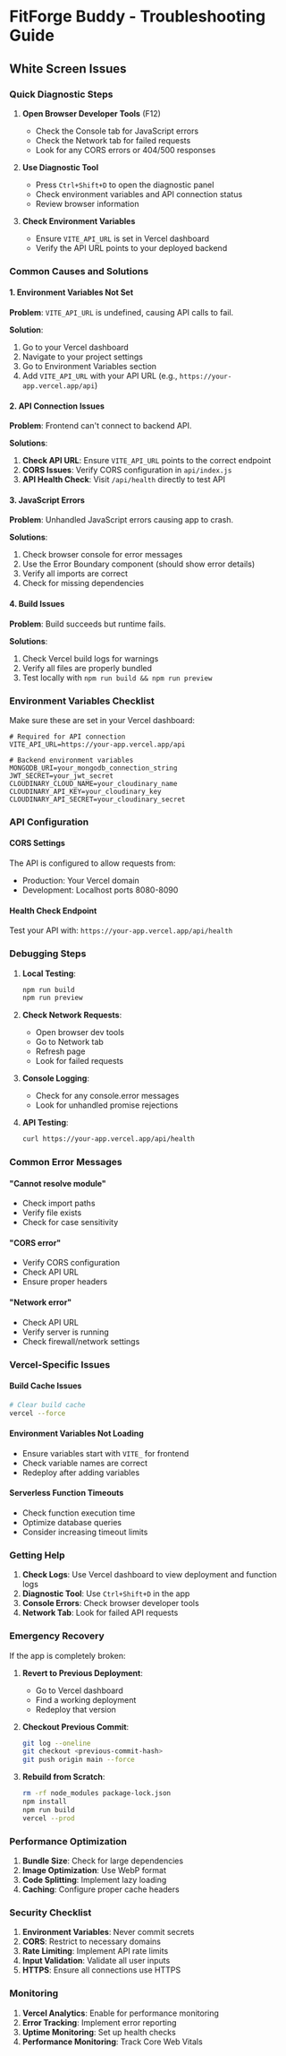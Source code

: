 # FitForge Buddy - Troubleshooting Guide

## White Screen Issues

### Quick Diagnostic Steps

1. **Open Browser Developer Tools** (F12)
   - Check the Console tab for JavaScript errors
   - Check the Network tab for failed requests
   - Look for any CORS errors or 404/500 responses

2. **Use Diagnostic Tool**
   - Press `Ctrl+Shift+D` to open the diagnostic panel
   - Check environment variables and API connection status
   - Review browser information

3. **Check Environment Variables**
   - Ensure `VITE_API_URL` is set in Vercel dashboard
   - Verify the API URL points to your deployed backend

### Common Causes and Solutions

#### 1. Environment Variables Not Set

**Problem**: `VITE_API_URL` is undefined, causing API calls to fail.

**Solution**:
1. Go to your Vercel dashboard
2. Navigate to your project settings
3. Go to Environment Variables section
4. Add `VITE_API_URL` with your API URL (e.g., `https://your-app.vercel.app/api`)

#### 2. API Connection Issues

**Problem**: Frontend can't connect to backend API.

**Solutions**:
1. **Check API URL**: Ensure `VITE_API_URL` points to the correct endpoint
2. **CORS Issues**: Verify CORS configuration in `api/index.js`
3. **API Health Check**: Visit `/api/health` directly to test API

#### 3. JavaScript Errors

**Problem**: Unhandled JavaScript errors causing app to crash.

**Solutions**:
1. Check browser console for error messages
2. Use the Error Boundary component (should show error details)
3. Verify all imports are correct
4. Check for missing dependencies

#### 4. Build Issues

**Problem**: Build succeeds but runtime fails.

**Solutions**:
1. Check Vercel build logs for warnings
2. Verify all files are properly bundled
3. Test locally with `npm run build && npm run preview`

### Environment Variables Checklist

Make sure these are set in your Vercel dashboard:

```env
# Required for API connection
VITE_API_URL=https://your-app.vercel.app/api

# Backend environment variables
MONGODB_URI=your_mongodb_connection_string
JWT_SECRET=your_jwt_secret
CLOUDINARY_CLOUD_NAME=your_cloudinary_name
CLOUDINARY_API_KEY=your_cloudinary_key
CLOUDINARY_API_SECRET=your_cloudinary_secret
```

### API Configuration

#### CORS Settings
The API is configured to allow requests from:
- Production: Your Vercel domain
- Development: Localhost ports 8080-8090

#### Health Check Endpoint
Test your API with: `https://your-app.vercel.app/api/health`

### Debugging Steps

1. **Local Testing**:
   ```bash
   npm run build
   npm run preview
   ```

2. **Check Network Requests**:
   - Open browser dev tools
   - Go to Network tab
   - Refresh page
   - Look for failed requests

3. **Console Logging**:
   - Check for any console.error messages
   - Look for unhandled promise rejections

4. **API Testing**:
   ```bash
   curl https://your-app.vercel.app/api/health
   ```

### Common Error Messages

#### "Cannot resolve module"
- Check import paths
- Verify file exists
- Check for case sensitivity

#### "CORS error"
- Verify CORS configuration
- Check API URL
- Ensure proper headers

#### "Network error"
- Check API URL
- Verify server is running
- Check firewall/network settings

### Vercel-Specific Issues

#### Build Cache Issues
```bash
# Clear build cache
vercel --force
```

#### Environment Variables Not Loading
- Ensure variables start with `VITE_` for frontend
- Check variable names are correct
- Redeploy after adding variables

#### Serverless Function Timeouts
- Check function execution time
- Optimize database queries
- Consider increasing timeout limits

### Getting Help

1. **Check Logs**: Use Vercel dashboard to view deployment and function logs
2. **Diagnostic Tool**: Use `Ctrl+Shift+D` in the app
3. **Console Errors**: Check browser developer tools
4. **Network Tab**: Look for failed API requests

### Emergency Recovery

If the app is completely broken:

1. **Revert to Previous Deployment**:
   - Go to Vercel dashboard
   - Find a working deployment
   - Redeploy that version

2. **Checkout Previous Commit**:
   ```bash
   git log --oneline
   git checkout <previous-commit-hash>
   git push origin main --force
   ```

3. **Rebuild from Scratch**:
   ```bash
   rm -rf node_modules package-lock.json
   npm install
   npm run build
   vercel --prod
   ```

### Performance Optimization

1. **Bundle Size**: Check for large dependencies
2. **Image Optimization**: Use WebP format
3. **Code Splitting**: Implement lazy loading
4. **Caching**: Configure proper cache headers

### Security Checklist

1. **Environment Variables**: Never commit secrets
2. **CORS**: Restrict to necessary domains
3. **Rate Limiting**: Implement API rate limits
4. **Input Validation**: Validate all user inputs
5. **HTTPS**: Ensure all connections use HTTPS

### Monitoring

1. **Vercel Analytics**: Enable for performance monitoring
2. **Error Tracking**: Implement error reporting
3. **Uptime Monitoring**: Set up health checks
4. **Performance Monitoring**: Track Core Web Vitals 
